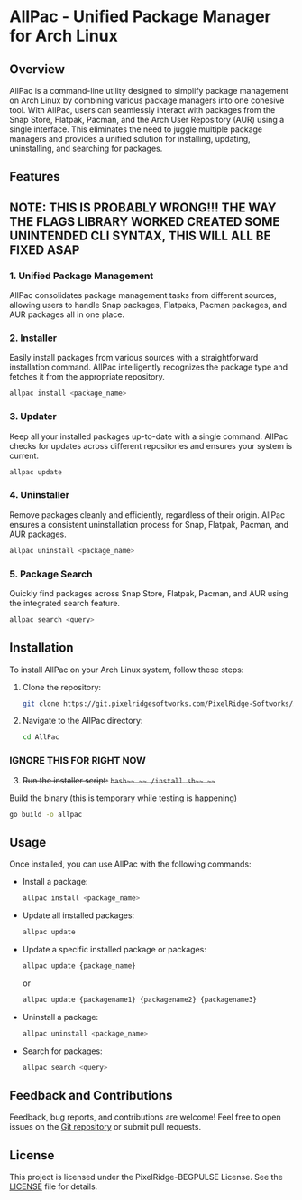 # AllPac - Unified Package Manager for Arch Linux

## Overview

AllPac is a command-line utility designed to simplify package management on Arch Linux by combining various package managers into one cohesive tool. With AllPac, users can seamlessly interact with packages from the Snap Store, Flatpak, Pacman, and the Arch User Repository (AUR) using a single interface. This eliminates the need to juggle multiple package managers and provides a unified solution for installing, updating, uninstalling, and searching for packages.

## Features
## NOTE: THIS IS PROBABLY WRONG!!! THE WAY THE FLAGS LIBRARY WORKED CREATED SOME UNINTENDED CLI SYNTAX, THIS WILL ALL BE FIXED ASAP
### 1. Unified Package Management

AllPac consolidates package management tasks from different sources, allowing users to handle Snap packages, Flatpaks, Pacman packages, and AUR packages all in one place.

### 2. Installer

Easily install packages from various sources with a straightforward installation command. AllPac intelligently recognizes the package type and fetches it from the appropriate repository.

```bash
allpac install <package_name>
```

### 3. Updater

Keep all your installed packages up-to-date with a single command. AllPac checks for updates across different repositories and ensures your system is current.

```bash
allpac update
```

### 4. Uninstaller

Remove packages cleanly and efficiently, regardless of their origin. AllPac ensures a consistent uninstallation process for Snap, Flatpak, Pacman, and AUR packages.

```bash
allpac uninstall <package_name>
```

### 5. Package Search

Quickly find packages across Snap Store, Flatpak, Pacman, and AUR using the integrated search feature.

```bash
allpac search <query>
```

## Installation

To install AllPac on your Arch Linux system, follow these steps:

1. Clone the repository:
   ```bash
   git clone https://git.pixelridgesoftworks.com/PixelRidge-Softworks/AllPac.git
   ```

2. Navigate to the AllPac directory:
   ```bash
   cd AllPac
   ```

### IGNORE THIS FOR RIGHT NOW
3. ~~Run the installer script:~~
   ~~```bash~~
   ~~./install.sh~~
   ~~```~~

Build the binary (this is temporary while testing is happening)
   ```bash
   go build -o allpac
   ```

## Usage

Once installed, you can use AllPac with the following commands:

- Install a package:
  ```bash
  allpac install <package_name>
  ```

- Update all installed packages:
  ```bash
  allpac update
  ```

- Update a specific installed package or packages:
  ```bash
  allpac update {package_name}
  ```
  or
  ```bash
  allpac update {packagename1} {packagename2} {packagename3}
  ```

- Uninstall a package:
  ```bash
  allpac uninstall <package_name>
  ```

- Search for packages:
  ```bash
  allpac search <query>
  ```

## Feedback and Contributions

Feedback, bug reports, and contributions are welcome! Feel free to open issues on the [Git repository](https://git.pixelridgesoftworks.com/PixelRidge-Softworks/AllPac/issues) or submit pull requests.

## License

This project is licensed under the PixelRidge-BEGPULSE License. See the [LICENSE](LICENSE) file for details.
